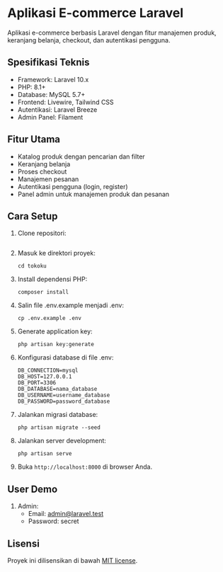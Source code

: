 # Aplikasi E-commerce Laravel

Aplikasi e-commerce berbasis Laravel dengan fitur manajemen produk, keranjang belanja, checkout, dan autentikasi pengguna.

## Spesifikasi Teknis

- Framework: Laravel 10.x
- PHP: 8.1+
- Database: MySQL 5.7+
- Frontend: Livewire, Tailwind CSS
- Autentikasi: Laravel Breeze
- Admin Panel: Filament

## Fitur Utama

- Katalog produk dengan pencarian dan filter
- Keranjang belanja
- Proses checkout
- Manajemen pesanan
- Autentikasi pengguna (login, register)
- Panel admin untuk manajemen produk dan pesanan

## Cara Setup

1. Clone repositori:
   ```
   ```

2. Masuk ke direktori proyek:
   ```
   cd tokoku
   ```

3. Install dependensi PHP:
   ```
   composer install
   ```

4. Salin file .env.example menjadi .env:
   ```
   cp .env.example .env
   ```

5. Generate application key:
   ```
   php artisan key:generate
   ```

6. Konfigurasi database di file .env:
   ```
   DB_CONNECTION=mysql
   DB_HOST=127.0.0.1
   DB_PORT=3306
   DB_DATABASE=nama_database
   DB_USERNAME=username_database
   DB_PASSWORD=password_database
   ```

7. Jalankan migrasi database:
   ```
   php artisan migrate --seed
   ```

8. Jalankan server development:
   ```
   php artisan serve
   ```

9. Buka `http://localhost:8000` di browser Anda.

## User Demo

1. Admin:
   - Email: admin@laravel.test
   - Password: secret

## Lisensi

Proyek ini dilisensikan di bawah [MIT license](https://opensource.org/licenses/MIT).

